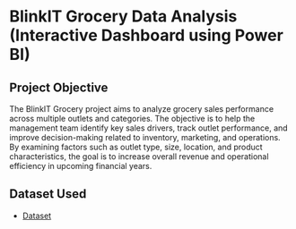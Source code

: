 # BlinkIT Grocery Data Analysis (Interactive Dashboard using Power BI)
## Project Objective

The BlinkIT Grocery project aims to analyze grocery sales performance across multiple outlets and categories. The objective is to help the management team identify key sales drivers, track outlet performance, and improve decision-making related to inventory, marketing, and operations.
By examining factors such as outlet type, size, location, and product characteristics, the goal is to increase overall revenue and operational efficiency in upcoming financial years.

## Dataset Used
- <a href="https://github.com/Monika-anand/Data-analysis-Dashboard/blob/main/BlinkIT%20Grocery%20Data.xlsx">Dataset</a>
